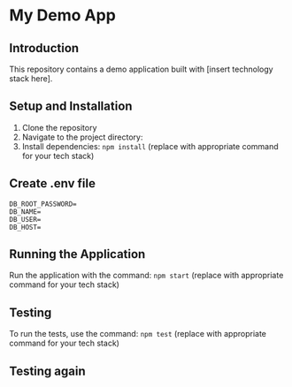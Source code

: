 # My Demo App

## Introduction

This repository contains a demo application built with [insert technology stack here].

## Setup and Installation

1. Clone the repository
2. Navigate to the project directory:
3. Install dependencies: `npm install` (replace with appropriate command for your tech stack)

## Create .env file 

```.env
DB_ROOT_PASSWORD=
DB_NAME=
DB_USER=
DB_HOST=
```

## Running the Application

Run the application with the command: `npm start` (replace with appropriate command for your tech stack)

## Testing

To run the tests, use the command: `npm test` (replace with appropriate command for your tech stack)

## Testing again
